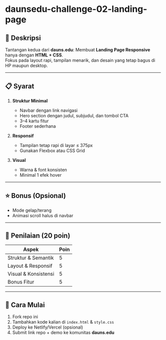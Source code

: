 # daunsedu-challenge-02-landing-page

## 🎯 Deskripsi
Tantangan kedua dari **dauns.edu**: Membuat **Landing Page Responsive** hanya dengan **HTML + CSS**.  
Fokus pada layout rapi, tampilan menarik, dan desain yang tetap bagus di HP maupun desktop.

---

## 📋 Syarat
1. **Struktur Minimal**  
   - Navbar dengan link navigasi  
   - Hero section dengan judul, subjudul, dan tombol CTA  
   - 3–4 kartu fitur  
   - Footer sederhana  

2. **Responsif**  
   - Tampilan tetap rapi di layar ≤ 375px  
   - Gunakan Flexbox atau CSS Grid  

3. **Visual**  
   - Warna & font konsisten  
   - Minimal 1 efek hover  

---

## ⭐ Bonus (Opsional)
- Mode gelap/terang  
- Animasi scroll halus di navbar  

---

## 🏁 Penilaian (20 poin)
| Aspek                | Poin |
|----------------------|------|
| Struktur & Semantik   | 5    |
| Layout & Responsif    | 5    |
| Visual & Konsistensi  | 5    |
| Bonus Fitur           | 5    |

---

## 🚀 Cara Mulai
1. Fork repo ini  
2. Tambahkan kode kalian di `index.html` & `style.css`  
3. Deploy ke Netlify/Vercel (opsional)  
4. Submit link repo + demo ke komunitas **dauns.edu**